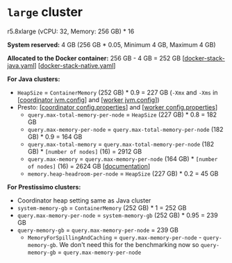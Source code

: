 # `large` cluster
r5.8xlarge (vCPU: 32, Memory: 256 GB) * 16

**System reserved:** 4 GB (256 GB * 0.05,
Minimum 4 GB, Maximum 4 GB)

**Allocated to the Docker container:** 256 GB - 4 GB = 252 GB [[docker-stack-java.yaml](docker-stack-java.yaml)] [[docker-stack-native.yaml](docker-stack-native.yaml)]

**For Java clusters:**
* `HeapSize` = `ContainerMemory` (252 GB) * 0.9 = 227 GB (`-Xmx` and `-Xms` in [[coordinator jvm.config](coordinator/jvm.config)] and [[worker jvm.config](workers/jvm.config)])
* Presto: [[coordinator config.properties](coordinator/config.properties)] and [[worker config.properties](worker/config.properties)]
  * `query.max-total-memory-per-node` = `HeapSize` (227 GB) * 0.8 = 182 GB
  * `query.max-memory-per-node` = `query.max-total-memory-per-node` (182 GB) * 0.9 = 164 GB
  * `query.max-total-memory` = `query.max-total-memory-per-node` (182 GB) * `[number of nodes]` (16) = 2912 GB
  * `query.max-memory` = `query.max-memory-per-node` (164 GB) * `[number of nodes]` (16) = 2624 GB [[documentation](https://prestodb.io/docs/current/admin/properties.html#memory-management-properties)]
  * `memory.heap-headroom-per-node` = `HeapSize` (227 GB) * 0.2 = 45 GB

**For Prestissimo clusters:**
* Coordinator heap setting same as Java cluster
* `system-memory-gb` = `ContainerMemory` (252 GB) * 1 = 252 GB
* `query.max-memory-per-node` = `system-memory-gb` (252 GB) * 0.95 = 239 GB
* `query-memory-gb` = `query.max-memory-per-node` = 239 GB
  * `MemoryForSpillingAndCaching` = `query.max-memory-per-node` - `query-memory-gb`. We don't need this for the benchmarking now so `query-memory-gb` = `query.max-memory-per-node`
